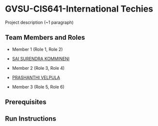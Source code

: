 # GVSU-CIS641-International Techies

Project description (~1 paragraph)

## Team Members and Roles

* Member 1 (Role 1, Role 2)
- [SAI SURENDRA KOMMINENI](https://github.com/saisurendrakommineni/CIS641-HW2-KOMMINENI)
* Member 2 (Role 3, Role 4)
- [PRASHANTHI VELPULA](https://github.com/PrashanthiVelpula/CIS641-HW2-Velpula.git)
* Member 3 (Role 5, Role 6)

## Prerequisites

## Run Instructions
